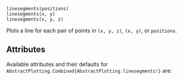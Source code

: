 ```
linesegments(positions)
linesegments(x, y)
linesegments(x, y, z)
```

Plots a line for each pair of points in `(x, y, z)`, `(x, y)`, or `positions`.

## Attributes

Available attributes and their defaults for `AbstractPlotting.Combined{AbstractPlotting.linesegments!}` are: 

```

```

